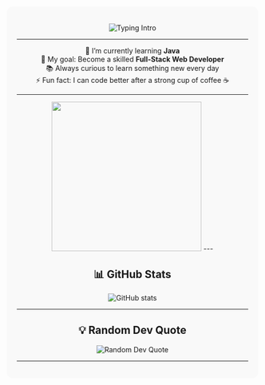<div align="center" style="background-color:#f9f9f9; padding:20px; border-radius:12px;">

![Typing Intro](https://readme-typing-svg.herokuapp.com?font=Fira+Code&size=24&duration=2000&pause=500&color=8B0000&width=400&lines=Hi+there+👋+I'm+Maha)

---

🌱 I’m currently learning **Java**  
🎯 My goal: Become a skilled **Full-Stack Web Developer**  
📚 Always curious to learn something new every day  
⚡ Fun fact: I can code better after a strong cup of coffee ☕  

---
<!-- Coding GIF -->
<img src="https://media.giphy.com/media/qgQUggAC3Pfv687qPC/giphy.gif" width="300">
---


## 📊 GitHub Stats
<img src="https://github-readme-stats.vercel.app/api?username=MahaRafeet&show_icons=true&rank_icon=github&theme=dark&border_radius=12" alt="GitHub stats" />

---


## 💡 Random Dev Quote
<img src="https://quotes-github-readme.vercel.app/api?type=horizontal&theme=dark" alt="Random Dev Quote" />

---


</div>
